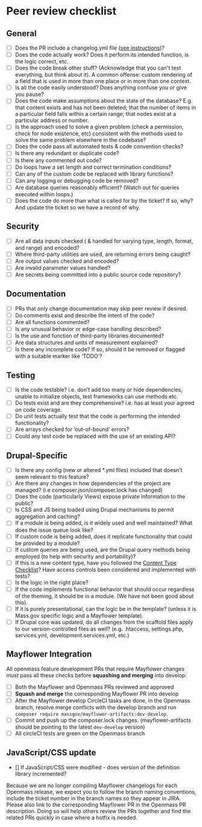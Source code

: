 # Peer review checklist

## General

- [ ] Does the PR include a changelog.yml file ([see instructions](changelog_instructions.md))?
- [ ] Does the code actually work? Does it perform its intended function, is the logic correct, etc.
- [ ] Does the code break other stuff? (Acknowledge that you can't test everything, but think about it). A common offense: custom rendering of a field that is used in more than one place or in more than one context.
- [ ] Is all the code easily understood? Does anything confuse you or give you pause?
- [ ] Does the code make assumptions about the state of the database? E.g. that content exists and has not been deleted; that the number of items in a particular field falls within a certain range; that nodes exist at a particular address or number.
- [ ] Is the approach used to solve a given problem (check a permission, check for node existence, etc) consistent with the methods used to solve the same problem elsewhere in the codebase?
- [ ] Does the code pass all automated tests & code convention checks?
- [ ] Is there any redundant or duplicate code?
- [ ] Is there any commented out code?
- [ ] Do loops have a set length and correct termination conditions?
- [ ] Can any of the custom code be replaced with library functions?
- [ ] Can any logging or debugging code be removed?
- [ ] Are database queries reasonably efficient? (Watch out for queries executed within loops.)
- [ ] Does the code do more than what is called for by the ticket? If so, why? And update the ticket so we have a record of why.

## Security

- [ ] Are all data inputs checked ( & handled for varying type, length, format, and range) and encoded?
- [ ] Where third-party utilities are used, are returning errors being caught?
- [ ] Are output values checked and encoded?
- [ ] Are invalid parameter values handled?
- [ ] Are secrets being committed into a public source code repository?

## Documentation

- [ ] PRs that only change documentation may skip peer review if desired.
- [ ] Do comments exist and describe the intent of the code?
- [ ] Are all functions commented?
- [ ] Is any unusual behavior or edge-case handling described?
- [ ] Is the use and function of third-party libraries documented?
- [ ] Are data structures and units of measurement explained?
- [ ] Is there any incomplete code? If so, should it be removed or flagged with a suitable marker like ‘TODO’?

## Testing

- [ ] Is the code testable? i.e. don’t add too many or hide dependencies, unable to initialize objects, test frameworks can use methods etc.
- [ ] Do tests exist and are they comprehensive? i.e. has at least your agreed on code coverage.
- [ ] Do unit tests actually test that the code is performing the intended functionality?
- [ ] Are arrays checked for ‘out-of-bound’ errors?
- [ ] Could any test code be replaced with the use of an existing API?

## Drupal-Specific

- [ ] Is there any config (new or altered \*.yml files) included that doesn't seem relevant to this feature?
- [ ] Are there any changes in how dependencies of the project are managed? (i.e composer.json/composer.lock has changed)
- [ ] Does the code (particularly Views) expose private information to the public?
- [ ] Is CSS and JS being loaded using Drupal mechanisms to permit aggregation and caching?
- [ ] If a module is being added, is it widely used and well maintained? What does the issue queue look like?
- [ ] If custom code is being added, does it replicate functionality that could be provided by a module?
- [ ] If custom queries are being used, are the Drupal query methods being employed (to help with security and portability)?
- [ ] If this is a new content type, have you followed the [Content Type Checklist](content-type-checklist.md)? Have access controls been considered and implemented with tests?
- [ ] Is the logic in the right place?
- [ ] If the code implements functional behavior that should occur regardless of the theming, it should be in a module. (We have not been good about this).
- [ ] If it is purely presentational, can the logic be in the template? (unless it is Mass.gov specific logic and a Mayflower template).
- [ ] If Drupal core was updated, do all changes from the scaffold files apply to our version-controlled files as well? (e.g. .htaccess, settings.php, services.yml, development.services.yml, etc.)

## Mayflower Integration
All openmass feature development PRs that require Mayflower changes must pass all these checks before **squashing and merging** into develop:
- [ ] Both the Mayflower and Openmass PRs reviewed and approved
- [ ] **Squash and merge** the corresponding Mayflower PR into develop
- [ ] After the Mayflower develop CircleCI tasks are done, in the Openmass branch, resolve merge conflicts with the develop branch and run `composer require massgov/mayflower-artifacts:dev-develop`.
- [ ] Commit and push up the composer.lock changes. (mayflower-artifacts should be pointing to the latest `dev-develop` version)
- [ ] All circleCI tests are green on the Openmass branch

## JavaScript/CSS update
- [] If JavaScript/CSS were modified - does version of the definition library incremented?

Because we are no longer compiling Mayflower changelogs for each Openmass release, we expect you to follow the branch naming conventions, include the ticket number in the branch names so they appear in JIRA. Please also link to the corresponding Mayflower PR in the Openmass PR description. Doing so will help others review the PRs together and find the related PRs quickly in case where a hotfix is needed.
